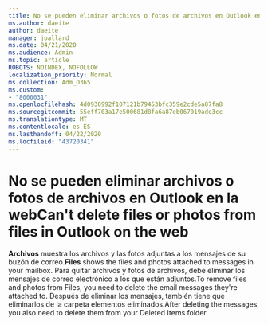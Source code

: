 ```yaml
---
title: No se pueden eliminar archivos o fotos de archivos en Outlook en la web
ms.author: daeite
author: daeite
manager: joallard
ms.date: 04/21/2020
ms.audience: Admin
ms.topic: article
ROBOTS: NOINDEX, NOFOLLOW
localization_priority: Normal
ms.collection: Adm_O365
ms.custom:
- "8000031"
ms.openlocfilehash: 4d0930992f107121b79453bfc359e2cde5a87fa8
ms.sourcegitcommit: 55eff703a17e500681d8fa6a87eb067019ade3cc
ms.translationtype: MT
ms.contentlocale: es-ES
ms.lasthandoff: 04/22/2020
ms.locfileid: "43720341"
---
```

# <a name="cant-delete-files-or-photos-from-files-in-outlook-on-the-web"></a><span data-ttu-id="9f523-102">No se pueden eliminar archivos o fotos de archivos en Outlook en la web</span><span class="sxs-lookup"><span data-stu-id="9f523-102">Can't delete files or photos from files in Outlook on the web</span></span>

<span data-ttu-id="9f523-103">**Archivos** muestra los archivos y las fotos adjuntas a los mensajes de su buzón de correo.</span><span class="sxs-lookup"><span data-stu-id="9f523-103">**Files** shows the files and photos attached to messages in your mailbox.</span></span> <span data-ttu-id="9f523-104">Para quitar archivos y fotos de archivos, debe eliminar los mensajes de correo electrónico a los que están adjuntos.</span><span class="sxs-lookup"><span data-stu-id="9f523-104">To remove files and photos from Files, you need to delete the email messages they're attached to.</span></span> <span data-ttu-id="9f523-105">Después de eliminar los mensajes, también tiene que eliminarlos de la carpeta elementos eliminados.</span><span class="sxs-lookup"><span data-stu-id="9f523-105">After deleting the messages, you also need to delete them from your Deleted Items folder.</span></span>